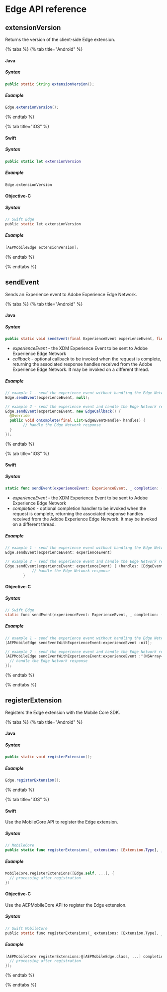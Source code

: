# Edge API reference

## extensionVersion <a id="extensionversion"></a>

Returns the version of the client-side Edge extension.

{% tabs %}
{% tab title="Android" %}

#### Java

##### Syntax

```java
public static String extensionVersion();
```

##### Example

```java
Edge.extensionVersion();
```

{% endtab %}

{% tab title="iOS" %}

#### Swift

##### Syntax

```swift
public static let extensionVersion
```

##### Example

```swift
Edge.extensionVersion
```

#### Objective-C

##### Syntax

```objective-c
// Swift Edge
public static let extensionVersion
```

##### Example

```objective-c
[AEPMobileEdge extensionVersion];
```

{% endtab %}

{% endtabs %}

## sendEvent <a id="sendevent"></a>

Sends an Experience event to Adobe Experience Edge Network.

{% tabs %}
{% tab title="Android" %}

#### Java

##### Syntax

```java
public static void sendEvent(final ExperienceEvent experienceEvent, final EdgeCallback callback);
```

- *experienceEvent* - the XDM Experience Event to be sent to Adobe Experience Edge Network
- *callback* - optional callback to be invoked when the request is complete, returning the associated response handles received from the Adobe Experience Edge Network. It may be invoked on a different thread.

##### Example

```java
// example 1 - send the experience event without handling the Edge Network response
Edge.sendEvent(experienceEvent, null);

// example 2 - send the experience event and handle the Edge Network response onComplete
Edge.sendEvent(experienceEvent, new EdgeCallback() {
  @Override
  public void onComplete(final List<EdgeEventHandle> handles) {
		// handle the Edge Network response 
  }
});
```

{% endtab %}

{% tab title="iOS" %}

#### Swift

##### Syntax

```swift
static func sendEvent(experienceEvent: ExperienceEvent, _ completion: (([EdgeEventHandle]) -> Void)? = nil)
```

- *experienceEvent* - the XDM Experience Event to be sent to Adobe Experience Edge Network
- *completion* - optional completion handler to be invoked when the request is complete, returning the associated response handles received from the Adobe Experience Edge Network. It may be invoked on a different thread.

##### Example

```swift
// example 1 - send the experience event without handling the Edge Network response
Edge.sendEvent(experienceEvent: experienceEvent)

// example 2 - send the experience event and handle the Edge Network response onComplete
Edge.sendEvent(experienceEvent: experienceEvent) { (handles: [EdgeEventHandle]) in
            // handle the Edge Network response
        }
```

#### Objective-C

##### Syntax

```objective-c
// Swift Edge
static func sendEvent(experienceEvent: ExperienceEvent, _ completion: (([EdgeEventHandle]) -> Void)? = nil)
```

##### Example

```objective-c
// example 1 - send the experience event without handling the Edge Network response
[AEPMobileEdge sendEventWithExperienceEvent:experienceEvent :nil];

// example 2 - send the experience event and handle the Edge Network response onComplete
[AEPMobileEdge sendEventWithExperienceEvent:experienceEvent :^(NSArray<AEPEdgeEventHandle *> * _Nonnull handles) {
  // handle the Edge Network response
}];
```

{% endtab %}

{% endtabs %}

## registerExtension <a id="registerextension"></a>

Registers the Edge extension with the Mobile Core SDK.

{% tabs %}
{% tab title="Android" %}

#### Java

##### Syntax

```java
public static void registerExtension();
```

##### Example

```java
Edge.registerExtension();
```

{% endtab %}

{% tab title="iOS" %}

#### Swift

Use the MobileCore API to register the Edge extension.

##### Syntax

```swift
// MobileCore
public static func registerExtensions(_ extensions: [Extension.Type], _ completion: (() -> Void)? = nil)
```

##### Example

```swift
MobileCore.registerExtensions([Edge.self, ...], {
  // processing after registration
})
```

#### Objective-C

Use the AEPMobileCore API to register the Edge extension.

##### Syntax

```objective-c
// Swift MobileCore
public static func registerExtensions(_ extensions: [Extension.Type], _ completion: (() -> Void)? = nil)
```

##### Example

```objective-c
[AEPMobileCore registerExtensions:@[AEPMobileEdge.class, ...] completion:^{
  // processing after registration
}];
```

{% endtab %}

{% endtabs %}